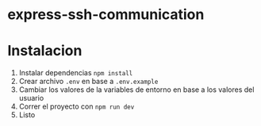 # express-ssh-communication

# Instalacion 

1. Instalar dependencias ```npm install```
2. Crear archivo ```.env``` en base a ```.env.example``` 
3. Cambiar los valores de la variables de entorno en base a los valores del usuario
4. Correr el proyecto con ```npm run dev``` 
5. Listo
